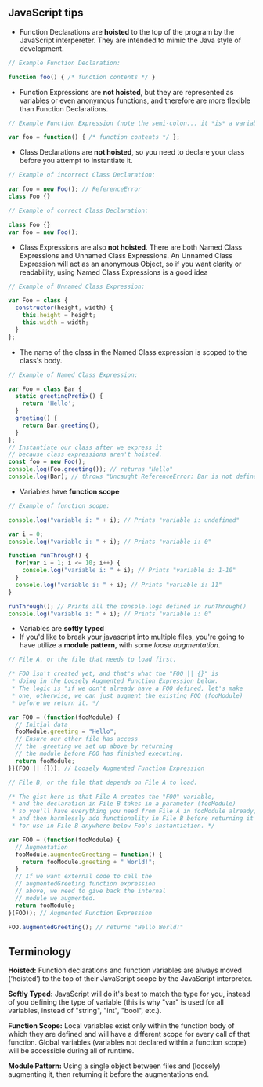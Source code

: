 ## JavaScript tips
- Function Declarations are **hoisted** to the top of the program by the JavaScript interpereter. They are intended to mimic the Java style of development.
```javascript
// Example Function Declaration:

function foo() { /* function contents */ }
```
- Function Expressions are **not hoisted**, but they are represented as variables or even anonymous functions, and therefore are more flexible than Function Declarations.
```javascript
// Example Function Expression (note the semi-colon... it *is* a variable after all):

var foo = function() { /* function contents */ };
```
- Class Declarations are **not hoisted**, so you need to declare your class before you attempt to instantiate it.
```javascript
// Example of incorrect Class Declaration:

var foo = new Foo(); // ReferenceError
class Foo {}
``` 
```javascript
// Example of correct Class Declaration:

class Foo {}
var foo = new Foo();
```
- Class Expressions are also **not hoisted**. There are both Named Class Expressions and Unnamed Class Expressions. An Unnamed Class Expression will act as an anonymous Object, so if you want clarity or readability, using Named Class Expressions is a good idea
```javascript
// Example of Unnamed Class Expression:

var Foo = class {
  constructor(height, width) {
    this.height = height;
    this.width = width;
  }
};
```
- The name of the class in the Named Class expression is scoped to the class's body.
```javascript
// Example of Named Class Expression:

var Foo = class Bar {
  static greetingPrefix() {
    return 'Hello';
  }
  greeting() {
    return Bar.greeting();
  }
};
// Instantiate our class after we express it
// because class expressions aren't hoisted.
const foo = new Foo();
console.log(Foo.greeting()); // returns "Hello"
console.log(Bar); // throws "Uncaught ReferenceError: Bar is not defined"
```
- Variables have **function scope**
```javascript
// Example of function scope:

console.log("variable i: " + i); // Prints "variable i: undefined"

var i = 0;
console.log("variable i: " + i); // Prints "variable i: 0"

function runThrough() {
  for(var i = 1; i <= 10; i++) {
    console.log("variable i: " + i); // Prints "variable i: 1-10"
  }
  console.log("variable i: " + i); // Prints "variable i: 11"
}

runThrough(); // Prints all the console.logs defined in runThrough()
console.log("variable i: " + i); // Prints "variable i: 0"
```
- Variables are **softly typed**
- If you'd like to break your javascript into multiple files, you're going to have utilize a **module pattern**, with some *loose augmentation*.
```javascript
// File A, or the file that needs to load first.

/* FOO isn't created yet, and that's what the "FOO || {}" is
 * doing in the Loosely Augmented Function Expression below.
 * The logic is "if we don't already have a FOO defined, let's make
 * one, otherwise, we can just augment the existing FOO (fooModule)
 * before we return it. */

var FOO = (function(fooModule) {
  // Initial data
  fooModule.greeting = "Hello";
  // Ensure our other file has access
  // the .greeting we set up above by returning
  // the module before FOO has finished executing.
  return fooModule;
}}(FOO || {})); // Loosely Augmented Function Expression
```
```javascript
// File B, or the file that depends on File A to load.

/* The gist here is that File A creates the "FOO" variable,
 * and the declaration in File B takes in a parameter (fooModule)
 * so you'll have everything you need from File A in fooModule already,
 * and then harmlessly add functionality in File B before returning it
 * for use in File B anywhere below Foo's instantiation. */

var FOO = (function(fooModule) {
  // Augmentation
  fooModule.augmentedGreeting = function() {
    return fooModule.greeting + " World!";
  }
  // If we want external code to call the
  // augmentedGreeting function expression
  // above, we need to give back the internal
  // module we augmented.
  return fooModule;
}(FOO)); // Augmented Function Expression

FOO.augmentedGreeting(); // returns "Hello World!"
```

## Terminology
**Hoisted:** Function declarations and function variables are always moved (‘hoisted’) to the top of their JavaScript scope by the JavaScript interpreter.

**Softly Typed:** JavaScript will do it's best to match the type for you, instead of you defining the type of variable (this is why "var" is used for all variables, instead of "string", "int", "bool", etc.).

**Function Scope:** Local variables exist only within the function body of which they are defined and will have a different scope for every call of that function. Global variables (variables not declared within a function scope) will be accessible during all of runtime.

**Module Pattern:** Using a single object between files and (loosely) augmenting it, then returning it before the augmentations end.
